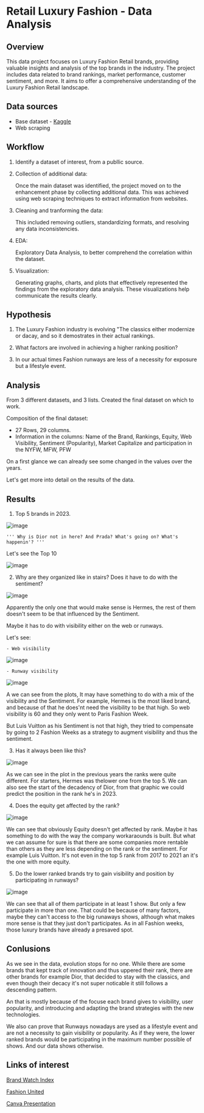 # Retail Luxury Fashion - Data Analysis


## Overview
This data project focuses on Luxury Fashion Retail brands, providing valuable insights and analysis of the top brands in the industry. The project includes data related to brand rankings, market performance, customer sentiment, and more. It aims to offer a comprehensive understanding of the Luxury Fashion Retail landscape.

## Data sources

- Base dataset - [Kaggle](https://www.kaggle.com)
- Web scraping 


## Workflow

1. Identify a dataset of interest, from a publlic source.

2. Collection of additional data:


    Once the main dataset was identified, the project moved on to the enhancement phase by collecting additional data. This was achieved using web scraping techniques to extract information from websites.

3. Cleaning and tranforming the data:

    This included removing outliers, standardizing formats, and resolving any data inconsistencies.

4. EDA: 

    Exploratory Data Analysis, to better comprehend the correlation within the dataset.

5. Visualization:

    Generating graphs, charts, and plots that effectively represented the findings from the exploratory data analysis. These visualizations help communicate the results clearly.

## Hypothesis

1. The Luxury Fashion industry is evolving "The classics either modernize or dacay, and so it demostrates in their actual rankings.

2. What factors are involved in achieving a higher ranking position?

3. In our actual times Fashion runways are less of a necessity for exposure but a lifestyle event. 

## Analysis


From 3 different datasets, and 3 lists. Created the final dataset on which to work.

Composition of the final dataset:

- 27 Rows, 29 columns.
- Information in the columns:
    Name of the Brand, Rankings, Equity, Web Visibility, Sentiment (Popularity), Market  Capitalize and participation in the NYFW, MFW, PFW

On a first glance we can already see some changed in the values over the years.

Let's get more into detail on the results of the data.


## Results

1. Top 5 brands in 2023.

![image](https://github.com/emmacunill/luxury-fashion/blob/main/figures/rank_5.png?raw=true)

    ''' Why is Dior not in here? And Prada? What's going on? What's happenin'? '''
    
Let's see the Top 10

![image](https://github.com/emmacunill/luxury-fashion/blob/main/figures/rank_10.png?raw=true)



2. Why are they organized like in stairs? Does it have to do with the sentiment?

![image](https://github.com/emmacunill/luxury-fashion/blob/main/figures/sentiment_10.png?raw=true)

Apparently the only one that would make sense is Hermes, the rest of them doesn't seem to be that influenced by the Sentiment.

Maybe it has to do with visibility either on the web or runways.

Let's see: 

    - Web visibility

![image](https://github.com/emmacunill/luxury-fashion/blob/main/figures/web_visibility_10.png?raw=true)


    - Runway visibility

![image](https://github.com/emmacunill/luxury-fashion/blob/main/figures/runway_10.png?raw=true)

A we can see from the plots, It may have something to do with a mix of the visibility and the Sentiment. For example, Hermes is the most liked brand, and because of that he does'nt need the visibility to be that high. So web visibility is 60 and they only went to Paris Fashion Week. 

But Luis Vuitton as his Sentiment is not that high, they tried to compensate by going to 2 Fashion Weeks as a strategy to augment visibility and thus the sentiment.


3. Has it always been like this?


![image](https://github.com/emmacunill/luxury-fashion/blob/main/figures/top_2017.png?raw=true)

As we can see in the plot in the previous years the ranks were quite different. For starters, Hermes was thelower one from the top 5. We can also see the start of the decadency of Dior, from that graphic we could predict the position in the rank he's in 2023.


4. Does the equity get affected by the rank?

![image](https://github.com/emmacunill/luxury-fashion/blob/main/figures/eq_2017.png?raw=true)

We can see that obviously Equity doesn't get affected by rank. Maybe it has something to do with the way the company workaraounds is built. But what we can assume for sure is that there are some companies more rentable than others as they are less depending on the rank or the sentiment. For example Luis Vuitton. It's not even in the top 5 rank from 2017 to 2021 an it's the one with more equity.

5. Do the lower ranked brands try to gain visibility and position by participating in runways?

![image](https://github.com/emmacunill/luxury-fashion/blob/main/figures/runway_10_tail.png?raw=true)

We can see that all of them participate in at least 1 show. But only a few participate in more than one. That could be because of many factors, maybe they can't access to the big runaways shows, although what makes more sense is that they just don't participates. As in all Fashion weeks, those luxury brands have already a presaved spot.



## Conlusions 

As we see in the data, evolution stops for no one. While there are some brands that kept track of innovation and thus uppered their rank, there are other brands for example Dior, that decided to stay with the classics, and even though their decacy it's not super noticable it still follows a descending pattern. 

An that is mostly because of the focuse each brand gives to visibility, user popularity, and introducing and adapting the brand strategies with the new technologies.

We also can prove that Runways nowadays are ysed as a lifestyle event and are not a necessity to gain visibility or popularity. As if they were, the lower ranked brands would be participating in the maximum number possible of shows. And our data shows otherwise.


## Links of interest

[Brand Watch Index]("https://www.brandwatch.com/wp-content/uploads/2020/01/LuxFashion-Q42019.csv?rev=1698422964802")

[Fashion United]("https://fashionunited.com/i/top200")

[Canva Presentation]("https://fashionunited.com/i/top200")